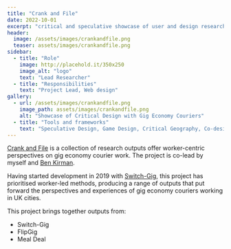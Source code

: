 ```yaml
---
title: "Crank and File"
date: 2022-10-01
excerpt: "critical and speculative showcase of user and design research with gig economy couriers"
header:
  image: /assets/images/crankandfile.png
  teaser: assets/images/crankandfile.png
sidebar:
  - title: "Role"
    image: http://placehold.it/350x250
    image_alt: "logo"
    text: "Lead Researcher"
  - title: "Responsibilities"
    text: "Project Lead, Web design"
gallery:
  - url: /assets/images/crankandfile.png
    image_path: assets/images/crankandfile.png
    alt: "Showcase of Critical Design with Gig Economy Couriers"
  - title: "Tools and frameworks"
    text: "Speculative Design, Game Design, Critical Geography, Co-design, Design Fiction" 
---   
```


[Crank and File](https://crankandfile.co.uk) is a collection of research outputs offer worker-centric perspectives on gig economy courier work. The project is co-lead by myself and [Ben Kirman](https://ben.kirman.org/).

Having started development in 2019 with [Switch-Gig](https://switchgig.wordpress.com), this project has prioritised worker-led methods, producing a range of outputs that put forward the perspectives and experiences of gig economy couriers working in UK cities.

This project brings together outputs from:
- Switch-Gig
- FlipGig
- Meal Deal


